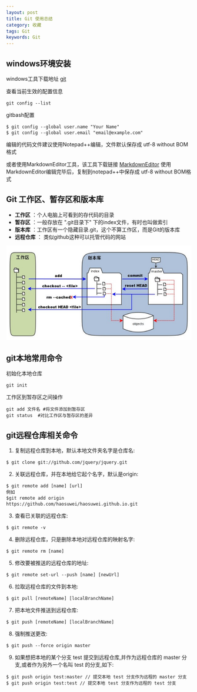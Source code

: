 ```yaml
---
layout: post
title: Git 使用总结
category: 收藏
tags: Git
keywords: Git
---
```


## windows环境安装

windows工具下载地址 [git](https://git-scm.com/downloads)

查看当前生效的配置信息
```
git config --list
```

gitbash配置
```
$ git config --global user.name "Your Name"
$ git config --global user.email "email@example.com"
```

编辑的代码文件建议使用Notepad++编辑，文件默认保存成 utf-8 without BOM 格式

或者使用MarkdownEditor工具，该工具下载链接 [MarkdownEditor](https://github.com/jijinggang/MarkdownEditor/releases)
使用MarkdownEditor编辑完毕后，复制到notepad++中保存成 utf-8 without BOM格式

## Git 工作区、暂存区和版本库

* __工作区__ ：个人电脑上可看到的存代码的目录
* __暂存区__ ：一般存放在 ".git目录下" 下的index文件，有时也叫做索引
* __版本库__ ：工作区有一个隐藏目录.git，这个不算工作区，而是Git的版本库
* __远程仓库__ ： 类似github这种可以托管代码的网站

![git图片](/assets/img/2018-03-24-git-note-1.jpg)

## git本地常用命令
初始化本地仓库
```
git init
```

工作区到暂存区之间操作
```
git add 文件名 #将文件添加到暂存区
git status  #对比工作区与暂存区的差异
```

## git远程仓库相关命令

1. 复制远程仓库到本地，默认本地文件夹名字是仓库名:
```
$ git clone git://github.com/jquery/jquery.git
```
2. 关联远程仓库，并在本地给它起个名字，默认是origin:
```
$ git remote add [name] [url]
例如
$git remote add origin https://github.com/haosuwei/haosuwei.github.io.git
```

3. 查看已关联的远程仓库:
```
$ git remote -v
```

4. 删除远程仓库，只是删除本地对远程仓库的映射名字:
```
$ git remote rm [name]
```

5. 修改要被推送的远程仓库的地址:
```
$ git remote set-url --push [name] [newUrl]
```

6. 拉取远程仓库的文件到本地:
```
$ git pull [remoteName] [localBranchName]
```

7. 把本地文件推送到远程仓库:
```
$ git push [remoteName] [localBranchName]
```

8. 强制推送更改:
```
$ git push --force origin master
```

9. 如果想把本地的某个分支 test 提交到远程仓库,并作为远程仓库的 master 分支,或者作为另外一个名叫 test 的分支,如下:
```
$ git push origin test:master // 提交本地 test 分支作为远程的 master 分支
$ git push origin test:test // 提交本地 test 分支作为远程的 test 分支
```